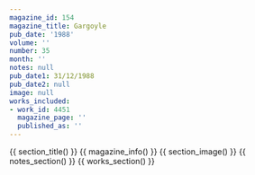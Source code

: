 ```yaml
---
magazine_id: 154
magazine_title: Gargoyle
pub_date: '1988'
volume: ''
number: 35
month: ''
notes: null
pub_date1: 31/12/1988
pub_date2: null
image: null
works_included:
- work_id: 4451
  magazine_page: ''
  published_as: ''
---
```


{{ section_title() }}
{{ magazine_info() }}
{{ section_image() }}
{{ notes_section() }}
{{ works_section() }}
